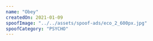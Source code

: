 ```yaml
---
name: "Obey"
createdOn: 2021-01-09
spoofImage: "../../assets/spoof-ads/eco_2_600px.jpg"
spoofCategory: "PSYCHO"
---
```

